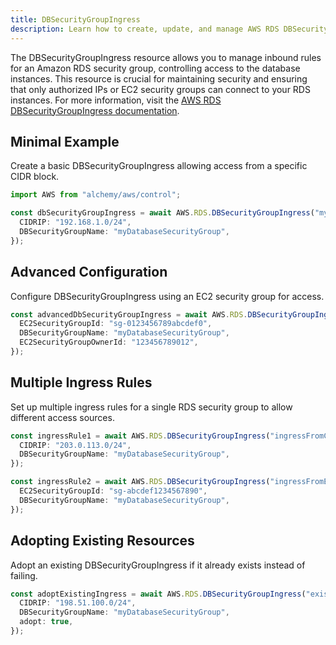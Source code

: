 ```yaml
---
title: DBSecurityGroupIngress
description: Learn how to create, update, and manage AWS RDS DBSecurityGroupIngresss using Alchemy Cloud Control.
---
```



The DBSecurityGroupIngress resource allows you to manage inbound rules for an Amazon RDS security group, controlling access to the database instances. This resource is crucial for maintaining security and ensuring that only authorized IPs or EC2 security groups can connect to your RDS instances. For more information, visit the [AWS RDS DBSecurityGroupIngress documentation](https://docs.aws.amazon.com/rds/latest/userguide/).

## Minimal Example

Create a basic DBSecurityGroupIngress allowing access from a specific CIDR block.

```ts
import AWS from "alchemy/aws/control";

const dbSecurityGroupIngress = await AWS.RDS.DBSecurityGroupIngress("myDbSecurityGroupIngress", {
  CIDRIP: "192.168.1.0/24",
  DBSecurityGroupName: "myDatabaseSecurityGroup",
});
```

## Advanced Configuration

Configure DBSecurityGroupIngress using an EC2 security group for access.

```ts
const advancedDbSecurityGroupIngress = await AWS.RDS.DBSecurityGroupIngress("advancedDbSecurityGroupIngress", {
  EC2SecurityGroupId: "sg-0123456789abcdef0",
  DBSecurityGroupName: "myDatabaseSecurityGroup",
  EC2SecurityGroupOwnerId: "123456789012",
});
```

## Multiple Ingress Rules

Set up multiple ingress rules for a single RDS security group to allow different access sources.

```ts
const ingressRule1 = await AWS.RDS.DBSecurityGroupIngress("ingressFromCIDR", {
  CIDRIP: "203.0.113.0/24",
  DBSecurityGroupName: "myDatabaseSecurityGroup",
});

const ingressRule2 = await AWS.RDS.DBSecurityGroupIngress("ingressFromEc2", {
  EC2SecurityGroupId: "sg-abcdef1234567890",
  DBSecurityGroupName: "myDatabaseSecurityGroup",
});
```

## Adopting Existing Resources

Adopt an existing DBSecurityGroupIngress if it already exists instead of failing.

```ts
const adoptExistingIngress = await AWS.RDS.DBSecurityGroupIngress("existingIngressRule", {
  CIDRIP: "198.51.100.0/24",
  DBSecurityGroupName: "myDatabaseSecurityGroup",
  adopt: true,
});
```
